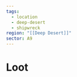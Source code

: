```yaml
---
tags:
  - location
  - deep-desert
  - shipwreck
region: "[[Deep Desert]]"
sector: A9
---
```

# Loot
